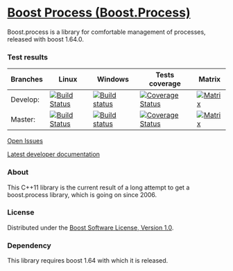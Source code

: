 # [Boost Process (Boost.Process)](https://github.com/klemens-morgenstern/boost-process)

Boost.process is a library for comfortable management of processes, released with boost 1.64.0.

### Test results

Branches        | Linux | Windows | Tests coverage | Matrix | 
----------------|-------|---------| -------------- |--------|
Develop:        | [![Build Status](https://travis-ci.org/klemens-morgenstern/boost-process.svg?branch=develop)](https://travis-ci.org/klemens-morgenstern/boost-process) | [![Build status](https://ci.appveyor.com/api/projects/status/peup7e6m0e1bb5ba?svg=true)](https://ci.appveyor.com/project/klemens-morgenstern/boost-process) | [![Coverage Status](https://coveralls.io/repos/github/klemens-morgenstern/boost-process/badge.svg?branch=develop)](https://coveralls.io/github/klemens-morgenstern/boost-process?branch=develop) | [![Matrix](https://img.shields.io/badge/matrix-develop-lightgray.svg)](http://www.boost.org/development/tests/develop/developer/process.html)
Master:         | [![Build Status](https://travis-ci.org/klemens-morgenstern/boost-process.svg?branch=master)](https://travis-ci.org/klemens-morgenstern/boost-process)  | [![Build status](https://ci.appveyor.com/api/projects/status/peup7e6m0e1bb5ba/branch/master?svg=true)](https://ci.appveyor.com/project/klemens-morgenstern/boost-process/branch/master) | [![Coverage Status](https://coveralls.io/repos/github/klemens-morgenstern/boost-process/badge.svg?branch=master)](https://coveralls.io/github/klemens-morgenstern/boost-process?branch=master)   | [![Matrix](https://img.shields.io/badge/matrix-master-lightgray.svg)](http://www.boost.org/development/tests/master/developer/process.html)

[Open Issues](https://github.com/klemens-morgenstern/boost-process/issues)

[Latest developer documentation](http://klemens-morgenstern.github.io/process/)

### About
This C++11 library is the current result of a long attempt to get a boost.process library, which is going on since 2006.

### License
Distributed under the [Boost Software License, Version 1.0](http://www.boost.org/LICENSE_1_0.txt).

### Dependency

This library requires boost 1.64 with which it is released.
